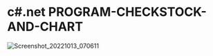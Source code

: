 # c#.net PROGRAM-CHECKSTOCK-AND-CHART
![Screenshot_20221013_070611](https://user-images.githubusercontent.com/114007549/195592078-5a4be7ad-67b3-4eeb-b178-208e66eb2582.png)
